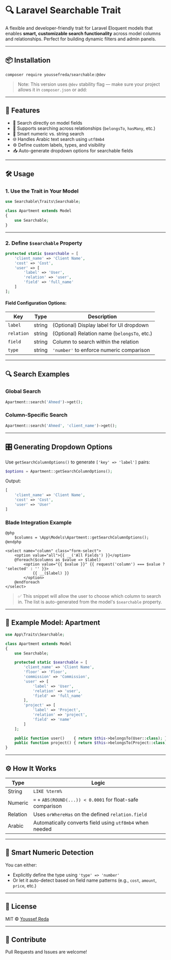 # 🔍 Laravel Searchable Trait

A flexible and developer-friendly trait for Laravel Eloquent models that enables **smart, customizable search functionality** across model columns and relationships. Perfect for building dynamic filters and admin panels.

---

## 📦 Installation

```
composer require youssefreda/searchable:@dev
```

> Note: This version uses `@dev` stability flag — make sure your project allows it in `composer.json` or add:
>

---

## 🚀 Features

- 🔎 Search directly on model fields
- 🔗 Supports searching across relationships (`belongsTo`, `hasMany`, etc.)
- 🔢 Smart numeric vs. string search
- 🌐 Handles Arabic text search using `utf8mb4`
- ⚙️ Define custom labels, types, and visibility
- 📥 Auto-generate dropdown options for searchable fields

---

## 🛠️ Usage

### 1. Use the Trait in Your Model

```php
use Searchable\Traits\Searchable;

class Apartment extends Model
{
    use Searchable;
}
```

---

### 2. Define `$searchable` Property

```php
protected static $searchable = [
    'client_name' => 'Client Name',
    'cost' => 'Cost',
    'user' => [
        'label' => 'User',
        'relation' => 'user',
        'field' => 'full_name'
    ]
];
```

#### Field Configuration Options:

| Key       | Type   | Description                                           |
|-----------|--------|-------------------------------------------------------|
| `label`   | string | (Optional) Display label for UI dropdown              |
| `relation`| string | (Optional) Relation name (`belongsTo`, etc.)          |
| `field`   | string | Column to search within the relation                  |
| `type`    | string | `'number'` to enforce numeric comparison              |

---

## 🔍 Search Examples

### Global Search

```php
Apartment::search('Ahmed')->get();
```

### Column-Specific Search

```php
Apartment::search('Ahmed', 'client_name')->get();
```

---

## 🎛️ Generating Dropdown Options

Use `getSearchColumnOptions()` to generate `['key' => 'label']` pairs:

```php
$options = Apartment::getSearchColumnOptions();
```

Output:

```php
[
    'client_name' => 'Client Name',
    'cost' => 'Cost',
    'user' => 'User'
]
```
### Blade Integration Example

```blade
@php
    $columns = \App\Models\Apartment::getSearchColumnOptions();
@endphp

<select name="column" class="form-select">
    <option value="all">{{ __('All Fields') }}</option>
    @foreach($columns as $value => $label)
        <option value="{{ $value }}" {{ request('column') === $value ? 'selected' : '' }}>
            {{ __($label) }}
        </option>
    @endforeach
</select>
```

> ✅ This snippet will allow the user to choose which column to search in. The list is auto-generated from the model's `$searchable` property.
---

## 🧪 Example Model: Apartment

```php
use App\Traits\Searchable;

class Apartment extends Model
{
    use Searchable;

    protected static $searchable = [
        'client_name' => 'Client Name',
        'floor' => 'Floor',
        'commission' => 'Commission',
        'user' => [
            'label' => 'User',
            'relation' => 'user',
            'field' => 'full_name'
        ],
        'project' => [
            'label' => 'Project',
            'relation' => 'project',
            'field' => 'name'
        ]
    ];

    public function user()    { return $this->belongsTo(User::class); }
    public function project() { return $this->belongsTo(Project::class); }
}
```

---

## ⚙️ How It Works

| Type     | Logic                                                      |
|----------|------------------------------------------------------------|
| String   | `LIKE %term%`                                              |
| Numeric  | `=` + `ABS(ROUND(...)) < 0.0001` for float-safe comparison |
| Relation | Uses `orWhereHas` on the defined `relation.field`          |
| Arabic   | Automatically converts field using `utf8mb4` when needed   |

---

## 🧠 Smart Numeric Detection

You can either:

- Explicitly define the type using `'type' => 'number'`
- Or let it auto-detect based on field name patterns (e.g., `cost`, `amount`, `price`, etc.)

---

## 📄 License

MIT © [Youssef Reda](https://github.com/youssefreda4)

---

## 🤝 Contribute

Pull Requests and Issues are welcome!